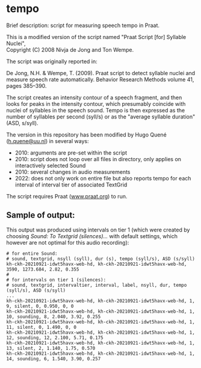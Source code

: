 # tempo

Brief description: script for measuring speech tempo in Praat. 

This is a modified version of the script named "Praat Script [for] Syllable Nuclei",  
Copyright (C) 2008  Nivja de Jong and Ton Wempe.

The script was originally reported in:

De Jong, N.H. & Wempe, T. (2009). 
Praat script to detect syllable nuclei and measure speech rate automatically. 
Behavior Research Methods volume 41, pages 385–390.

The script creates an intensity contour of a speech fragment, and then looks for peaks in the intensity contour, which presumably coincide with nuclei of syllables in the speech sound. Tempo is then expressed as the number of syllables per second (syll/s) or as the "average syllable duration" (ASD, s/syll). 

The version in this repository has been modified by Hugo Quené (h.quene@uu.nl) in several ways:
- 2010: arguments are pre-set within the script
- 2010: script does not loop over all files in directory, only applies on interactively selected Sound
- 2010: several changes in audio measurements
- 2022: does not only work on entire file but also reports tempo for each interval of interval tier of associated TextGrid

The script requires Praat (www.praat.org) to run. 

## Sample of output:

This output was produced using intervals on tier 1 (which were created by choosing _Sound: To Textgrid (silences)..._ with default settings, which however are not optimal for this audio recording): 
```
# for entire Sound:
# sound, textgrid, nsyll (syll), dur (s), tempo (syll/s), ASD (s/syll)
kh-ckh-20210921-idwt5havx-web-hd, kh-ckh-20210921-idwt5havx-web-hd, 3590, 1273.684, 2.82, 0.355
# 
# for intervals on tier 1 (silences):
# sound, textgrid, intervaltier, interval, label, nsyll, dur, tempo (syll/s), ASD (s/syll)
...
kh-ckh-20210921-idwt5havx-web-hd, kh-ckh-20210921-idwt5havx-web-hd, 1, 9, silent, 0, 0.950, 0, 0
kh-ckh-20210921-idwt5havx-web-hd, kh-ckh-20210921-idwt5havx-web-hd, 1, 10, sounding, 8, 2.040, 3.92, 0.255
kh-ckh-20210921-idwt5havx-web-hd, kh-ckh-20210921-idwt5havx-web-hd, 1, 11, silent, 0, 1.490, 0, 0
kh-ckh-20210921-idwt5havx-web-hd, kh-ckh-20210921-idwt5havx-web-hd, 1, 12, sounding, 12, 2.100, 5.71, 0.175
kh-ckh-20210921-idwt5havx-web-hd, kh-ckh-20210921-idwt5havx-web-hd, 1, 13, silent, 2, 1.140, 1.75, 0.570
kh-ckh-20210921-idwt5havx-web-hd, kh-ckh-20210921-idwt5havx-web-hd, 1, 14, sounding, 6, 1.540, 3.90, 0.257
```
